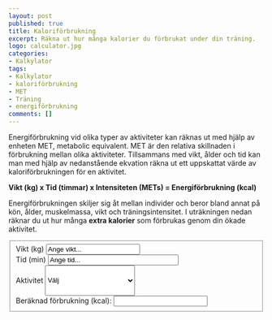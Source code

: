 ```yaml
---
layout: post
published: true
title: Kaloriförbrukning
excerpt: Räkna ut hur många kalorier du förbrukat under din träning.
logo: calculator.jpg
categories:
- Kalkylator
tags:
- Kalkylator
- kaloriförbrukning
- MET
- Träning
- energiförbrukning
comments: []
---
```

<p class="lead">
Energiförbrukning vid olika typer av aktiviteter kan räknas ut med hjälp av enheten MET, metabolic equivalent. MET är den relativa skillnaden i förbrukning mellan olika aktiviteter. Tillsammans med vikt, ålder och tid kan man med hjälp av nedanstående ekvation räkna ut ett uppskattat värde av kaloriförbrukningen för en aktivitet.
</p>

<strong>Vikt (kg) x Tid (timmar) x Intensiteten (METs) = Energiförbrukning (kcal)</strong>

Energiförbrukningen skiljer sig åt mellan individer och beror bland annat på kön, ålder,  muskelmassa, vikt och träningsintensitet. I uträkningen nedan räknar du ut hur många <strong>extra kalorier</strong> som förbrukas genom din ökade aktivitet.

<div id="contact-form">

<form>
	<fieldset>
	  <div class="half">
	      <label for="weight">Vikt (kg)</label>
		  <input id="weight" name="weight" type="text" onchange="calculate()" onfocus="if (this.value == 'Ange vikt...') { this.value = ''; }" onblur="if(this.value == '') { this.value = 'Ange vikt...'; }" value="Ange vikt..." size="20"/> 
	  </div>
	  <div class="half pull-right">
	      <label for="time">Tid (min)</label>
		  <input id="time" name="time" type="text" onchange="calculate()" onfocus="if (this.value == 'Ange tid...') { this.value = ''; }" onblur="if(this.value == '') { this.value = 'Ange tid...'; }" value="Ange tid..." size="29"/>
	  </div>
	  <div class="half">
	      <label for="activity">Aktivitet</label>
		  <select style="height: 60px" id="activity" name="activity" onchange="calculate()">
		  	<option>Välj</option>
		  	<option value="7.5">Aerobics</option>
		  	<option value="5">Basket</option>
		  	<option value="7">Beachvolleyboll</option>
		  	<option value="8">Boxning</option>
		  	<option value="5">Brottning</option>
		  	<option value="7">Cykling</option>
		  	<option value="6">Fotboll</option>
		  	<option value="3.5">Golf</option>
		  	<option value="11">Handboll</option>
		  	<option value="7">Hockey</option>
		  	<option value="9">Kampsport</option>
		  	<option value="15">Löpning (3,75 min/km)</option>
		  	<option value="13">Löpning (4,5 min/km)</option>
		  	<option value="11.5">Löpning (5 min/km)</option>
		  	<option value="9">Löpning (6,25 min/km)</option>
		  	<option value="7">Löpning (7,5 min/km)</option>
		  	<option value="1.5">Promenad (Låg)</option>
		  	<option value="2.3">Promenad (Medel)</option>
		  	<option value="2.8">Promenad (Hög)</option>
		  	<option value="11.5">Roller blades</option>
		  	<option value="9">Rugby</option>
		  	<option value="9">Simning (Hög)</option>
		  	<option value="6">Simning (Låg-Medel)</option>
		  	<option value="6">Skidåkning</option>
		  	<option value="6">Skridskoåkning</option>
		  	<option value="2">Styrketräning (Lätt-Medel)</option>
		  	<option value="5">Styrketräning (Hård)</option>
		  	<option value="6">Tennis</option>
		  	<option value="2">Volleyboll</option>
		  </select>
	  </div>
	  <div class="half pull-right">
	      <label for="result">Beräknad förbrukning (kcal):</label>
		  <input id="result" name="result" type="text" readonly="readonly" />
		</div>
	 </fieldset>
	</form>
</div>

<script type="text/javascript">

function calculate() {
	
	var met = document.getElementById("activity").value;
	var weight = document.getElementById("weight").value;
	var mins = document.getElementById("time").value;
	
	if ( (met != 0) && (weight > 0) && (mins > 0)) {
		var kcal = weight * (mins/60) * met;
		kcal = Math.round(kcal);
		document.getElementById("result").value = kcal;
	}
}
</script>
